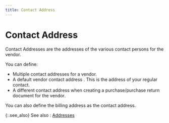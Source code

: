 ```yaml
---
title: Contact Address
---
```


# Contact Address


Contact Addresses are the addresses of the various contact persons for  the vendor.


You can define:

- Multiple contact  addresses for a vendor.
- A default vendor  contact address . This is the address of your regular contact.
- A different  contact address when creating a purchase/purchase return document for  the vendor.



You can also define the billing address as the contact address.


{:.see_also}
See also
: [Addresses]({{site.mv_baseurl}}/vendor-details/vendor-addresses/address_contact_return_contents_vendors_content.html)
